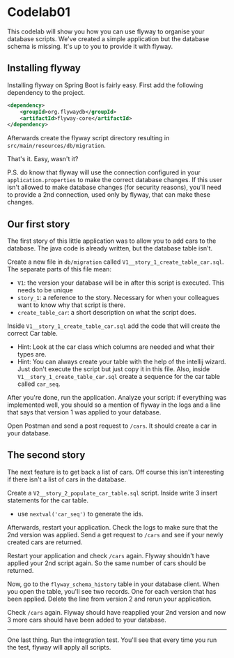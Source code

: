 # Codelab01


This codelab will show you how you can use flyway to organise your database scripts.
We've created a simple application but the database schema is missing. 
It's up to you to provide it with flyway.

## Installing flyway

Installing flyway on Spring Boot is fairly easy.
First add the following dependency to the project.

```xml
<dependency>
    <groupId>org.flywaydb</groupId>
    <artifactId>flyway-core</artifactId>
</dependency>
```

Afterwards create the flyway script directory resulting in `src/main/resources/db/migration`.

That's it. Easy, wasn't it?

P.S. do know that flyway will use the connection configured in your `application.properties` to make the correct database changes.
If this user isn't allowed to make database changes (for security reasons), you'll need to provide a 2nd connection, used only by flyway, that can make these changes.


## Our first story

The first story of this little application was to allow you to add cars to the database.
The java code is already written, but the database table isn't.

Create a new file in `db/migration` called `V1__story_1_create_table_car.sql`.
The separate parts of this file mean:
- `V1`: the version your database will be in after this script is executed. This needs to be unique
- `story_1`: a reference to the story. Necessary for when your colleagues want to know why that script is there.
- `create_table_car`: a short description on what the script does.

Inside `V1__story_1_create_table_car.sql` add the code that will create the correct Car table.
- Hint: Look at the car class which columns are needed and what their types are.
- Hint: You can always create your table with the help of the intellij wizard. Just don't execute the script but just copy it in this file.
Also, inside `V1__story_1_create_table_car.sql` create a sequence for the car table called `car_seq`.

After you're done, run the application.
Analyze your script: if everything was implemented well, you should so a mention of flyway in the logs and a line that says that version 1 was applied to your database.

Open Postman and send a post request to `/cars`. It should create a car in your database.


## The second story

The next feature is to get back a list of cars. Off course this isn't interesting if there isn't a list of cars in the database.

Create a `V2__story_2_populate_car_table.sql` script.
Inside write 3 insert statements for the car table. 
- use `nextval('car_seq')` to generate the ids.

Afterwards, restart your application. Check the logs to make sure that the 2nd version was applied.
Send a get request to `/cars` and see if your newly created cars are returned.

Restart your application and check `/cars` again. Flyway shouldn't have applied your 2nd script again.
So the same number of cars should be returned.

Now, go to the `flyway_schema_history` table in your database client.
When you open the table, you'll see two records. One for each version that has been applied.
Delete the line from version 2 and rerun your application.

Check `/cars` again. Flyway should have reapplied your 2nd version and now 3 more cars should have been added to your database.

---

One last thing. Run the integration test. You'll see that every time you run the test, flyway will apply all scripts.


